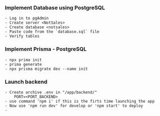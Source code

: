 ### Implement Database using PostgreSQL
    - Log in to pgAdmin
    - Create server <NotSales>
    - Create database <notsales>
    - Paste code from the `database.sql` file
    - Verify tables

### Implement Prisma - PostgreSQL
    - npx prima init
    - prima generate
    - npx prisma migrate dev --name init

### Launch backend
    - Create archive .env in "/app/backend/"
        PORT=<PORT_BACKEND>
    - use command 'npm i' if this is the firts time launching the app
    - Now use 'npm run dev' for develop or 'npm start' to deploy
    - 